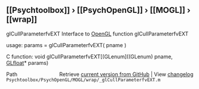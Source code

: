## [[Psychtoolbox]] &#8250; [[PsychOpenGL]] &#8250; [[MOGL]] &#8250; [[wrap]]

glCullParameterfvEXT  Interface to [OpenGL](OpenGL) function glCullParameterfvEXT  
  
usage:  params = glCullParameterfvEXT( pname )  
  
C function:  void glCullParameterfvEXT[(GLenum]((GLenum) pname, [GLfloat](GLfloat)\* params)  




<div class="code_header" style="text-align:right;">
  <span style="float:left;">Path&nbsp;&nbsp;</span> <span class="counter">Retrieve <a href=
  "https://raw.github.com/Psychtoolbox-3/Psychtoolbox-3/beta/Psychtoolbox/PsychOpenGL/MOGL/wrap/_glCullParameterfvEXT.m">current version from GitHub</a> | View <a href=
  "https://github.com/Psychtoolbox-3/Psychtoolbox-3/commits/beta/Psychtoolbox/PsychOpenGL/MOGL/wrap/_glCullParameterfvEXT.m">changelog</a></span>
</div>
<div class="code">
  <code>Psychtoolbox/PsychOpenGL/MOGL/wrap/_glCullParameterfvEXT.m</code>
</div>

